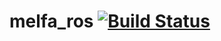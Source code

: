 # melfa_ros [![Build Status](https://travis-ci.com/tork-a/melfa_ros.svg?token=Eg7EHKJ8kwE5VZs6TwDp&branch=master)](https://travis-ci.com/tork-a/melfa_ros)


